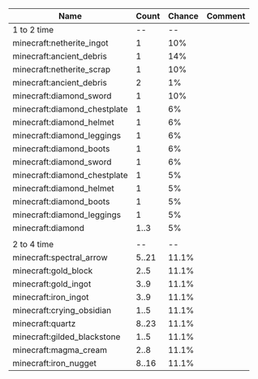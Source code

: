 | Name                         | Count | Chance | Comment |
| ---------------------------- | ----- | ------ | ------- |
| 1 to 2 time                  |    -- |     -- |         |
| minecraft:netherite_ingot    |     1 |    10% |         |
| minecraft:ancient_debris     |     1 |    14% |         |
| minecraft:netherite_scrap    |     1 |    10% |         |
| minecraft:ancient_debris     |     2 |     1% |         |
| minecraft:diamond_sword      |     1 |    10% |         |
| minecraft:diamond_chestplate |     1 |     6% |         |
| minecraft:diamond_helmet     |     1 |     6% |         |
| minecraft:diamond_leggings   |     1 |     6% |         |
| minecraft:diamond_boots      |     1 |     6% |         |
| minecraft:diamond_sword      |     1 |     6% |         |
| minecraft:diamond_chestplate |     1 |     5% |         |
| minecraft:diamond_helmet     |     1 |     5% |         |
| minecraft:diamond_boots      |     1 |     5% |         |
| minecraft:diamond_leggings   |     1 |     5% |         |
| minecraft:diamond            |  1..3 |     5% |         |
|                              |       |        |         |
| 2 to 4 time                  |    -- |     -- |         |
| minecraft:spectral_arrow     | 5..21 |  11.1% |         |
| minecraft:gold_block         |  2..5 |  11.1% |         |
| minecraft:gold_ingot         |  3..9 |  11.1% |         |
| minecraft:iron_ingot         |  3..9 |  11.1% |         |
| minecraft:crying_obsidian    |  1..5 |  11.1% |         |
| minecraft:quartz             | 8..23 |  11.1% |         |
| minecraft:gilded_blackstone  |  1..5 |  11.1% |         |
| minecraft:magma_cream        |  2..8 |  11.1% |         |
| minecraft:iron_nugget        | 8..16 |  11.1% |         |